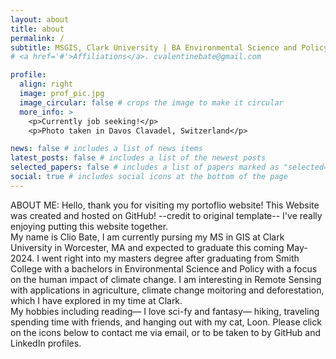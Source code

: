 ```yaml
---
layout: about
title: about
permalink: /
subtitle: MSGIS, Clark University | BA Environmental Science and Policy, Smith College
# <a href='#'>Affiliations</a>. cvalentinebate@gmail.com

profile:
  align: right
  image: prof_pic.jpg
  image_circular: false # crops the image to make it circular
  more_info: >
    <p>Currently job seeking!</p>
    <p>Photo taken in Davos Clavadel, Switzerland</p>

news: false # includes a list of news items
latest_posts: false # includes a list of the newest posts
selected_papers: false # includes a list of papers marked as "selected={true}"
social: true # includes social icons at the bottom of the page
---
```


ABOUT ME:
Hello, thank you for visiting my portoflio website!
This Website was created and hosted on GitHub! --credit to original template-- I've really enjoying putting this website together.  
My name is Clio Bate, I am currently pursing my MS in GIS at Clark University in Worcester, MA and expected to graduate this coming May- 2024. I went right into my masters degree after graduating from Smith College with a bachelors in Environmental Science and Policy with a focus on the human impact of climate change. I am interesting in Remote Sensing with applications in agriculture, climate change moitoring and deforestation, which I have explored in my time at Clark.  
My hobbies including reading— I love sci-fy and fantasy— hiking, traveling spending time with friends, and hanging out with my cat, Loon.
Please click on the icons below to contact me via email, or to be taken to by GitHub and LinkedIn profiles.
